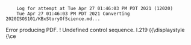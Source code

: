         Log for attempt at Tue Apr 27 01:46:03 PM PDT 2021 (12020)
        Tue Apr 27 01:46:03 PM PDT 2021 Converting 2020ISOS101/KBxStoryOfScience.md...
Error producing PDF.
! Undefined control sequence.
l.219   \({\displaystyle {\ce

